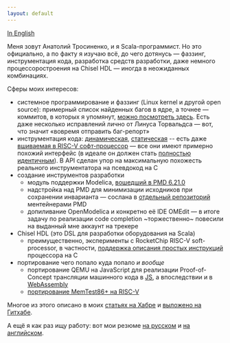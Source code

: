 ```yaml
---
layout: default
---
```


[In English](https://atrosinenko.github.io/)

Меня зовут Анатолий Тросиненко, и я Scala-программист. Но это официально, а по факту я изучаю всё, до чего дотянусь &mdash; фаззинг, инструментация кода, разработка средств разработки, даже немного процессоростроения на Chisel HDL &mdash; иногда в неожиданных комбинациях.

Сферы моих интересов:
* системное программирование и фаззинг (Linux kernel и другой open source): примерный список найденных багов в ядре, а точнее &mdash; коммитов, в которых я упомянут, [можно посмотреть здесь](https://git.kernel.org/pub/scm/linux/kernel/git/torvalds/linux.git/log/?qt=grep&q=anatoly.trosinenko%40gmail.com). Есть даже несколько исправлений лично от Линуса Торвальдса &mdash; вот, что значит &laquo;вовремя отправить баг-репорт&raquo;
* инструментация кода: [динамическая](https://github.com/atrosinenko/qinst), [статическая](https://github.com/atrosinenko/llinst) -- есть даже [вшиваемая в RISC-V софт-процессор](https://github.com/atrosinenko/simple-inst) &mdash; все они имеют примерно похожий интерфейс (в идеале он должен стать [полностью идентичным](https://github.com/atrosinenko/bpfinst-spec)). В API сделан упор на максимальную похожесть реального инструментатора на псевдокод на C
* создание инструментов разработки
  * модуль поддержки Modelica, [вошедший в PMD 6.21.0](https://github.com/pmd/pmd/releases/tag/pmd_releases%2F6.21.0)
  * надстройка над PMD для минимизации исходников при сохранении инварианта &mdash; сослана в [отдельный репозиторий](https://github.com/pmd/pmd-scm) ментейнерами PMD
  * допиливание OpenModelica и конкретно её IDE OMEdit &mdash; в итоге задачу по реализации code completion ~торжественно~ повесили на выданный мне аккаунт на трекере
* Chisel HDL (это DSL для разработки оборудования на Scala)
  * преимущественно, эксперименты с RocketChip RISC-V soft-processor, в частности, [поддержка описания простых инструкций](https://github.com/atrosinenko/simple-inst) процессора на C
* портирование чего попало куда попало _и вообще_
  * портирование QEMU на JavaScript для реализации Proof-of-Concept трансляции машинного кода в [JS](https://habr.com/ru/post/315770/), а впоследствии и в [WebAssembly](https://habr.com/ru/post/451306/)
  * [портирование MemTest86+ на RISC-V](https://github.com/atrosinenko/memtest86-plus-riscv)

Многое из этого описано в моих [статьях на Хабре](https://habr.com/ru/users/atrosinenko/posts) и [выложено на Гитхабе](https://github.com/atrosinenko).

А ещё я как раз ищу работу: вот мои резюме [на русском](https://spb.hh.ru/resume/4465d3f7ff073190f10039ed1f6d4879656839) и [на английском](https://spb.hh.ru/resume/c7464acdff07c49ff30039ed1f38756f75424f).
